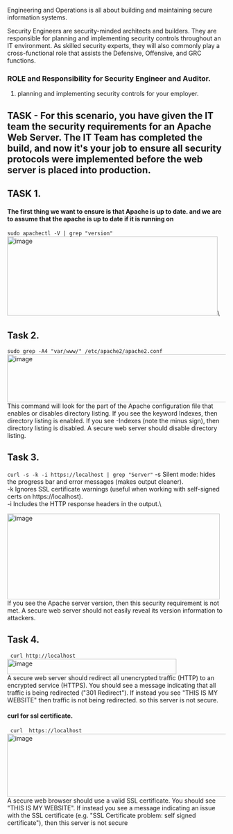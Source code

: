 Engineering and Operations is all about building and maintaining secure information systems.

Security Engineers are security-minded architects and builders. They are responsible for planning and implementing security controls throughout an IT environment. As skilled security experts, they will also commonly play a cross-functional role that assists the Defensive, Offensive, and GRC functions.
### ROLE and Responsibility for Security Engineer and Auditor.
1. planning and implementing security controls for your employer.

 ## TASK -  For this scenario, you have given the IT team the security requirements for an Apache Web Server. The IT Team has completed the build, and now it's your job to ensure all security protocols were implemented before the web server is placed into production.

## TASK 1.
#### The first thing we want to ensure is that Apache is up to date. and we are to assume that the apache is up to date if it is running on 
``` sudo apachectl -V | grep "version" ```\
<img width="485" height="182" alt="image" src="https://github.com/user-attachments/assets/98a41dc2-ddd5-4206-8e83-ddafe4530271" />\

## Task 2.
```sudo grep -A4 "var/www/" /etc/apache2/apache2.conf```\
<img width="689" height="110" alt="image" src="https://github.com/user-attachments/assets/6138fc13-c4bf-4249-86a4-f425383ea086" />\
This command will look for the part of the Apache configuration file that enables or disables directory listing. If you see the keyword Indexes, then directory listing is enabled. If you see -Indexes (note the minus sign), then directory listing is disabled. A secure web server should disable directory listing.

## Task 3.
```curl -s -k -i https://localhost | grep "Server"```
-s	Silent mode: hides the progress bar and error messages (makes output cleaner).\
-k	Ignores SSL certificate warnings (useful when working with self-signed certs on https://localhost).\
-i	Includes the HTTP response headers in the output.\

<img width="490" height="197" alt="image" src="https://github.com/user-attachments/assets/f433ad04-1dbb-4a30-b632-1bcb72029a74" />\
If you see the Apache server version, then this security requirement is not met. A secure web server should not easily reveal its version information to attackers.


## Task 4.
``` curl http://localhost```\
<img width="390" height="35" alt="image" src="https://github.com/user-attachments/assets/2069f1e9-d842-4fd0-ba78-ca60c91f6605" />\
A secure web server should redirect all unencrypted traffic (HTTP) to an encrypted service (HTTPS). You should see a message indicating that all traffic is being redirected ("301 Redirect"). If instead you see "THIS IS MY WEBSITE" then traffic is not being redirected. so this server is not secure.
#### curl for ssl certificate.
``` curl  https://localhost```
<img width="690" height="145" alt="image" src="https://github.com/user-attachments/assets/1d21ff81-0dc3-487c-ac46-7851b09edbfb" />\
A secure web browser should use a valid SSL certificate. You should see "THIS IS MY WEBSITE". If instead you see a message indicating an issue with the SSL certificate (e.g. "SSL Certificate problem: self signed certificate"), then this server is not secure







